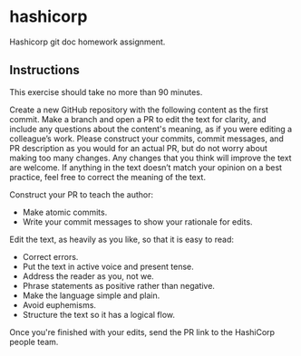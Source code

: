 # hashicorp
Hashicorp git doc homework assignment.
## Instructions

This exercise should take no more than 90 minutes. 

Create a new GitHub repository with the following content as the first commit. Make a branch and open a PR to edit the text for clarity, and include any questions about the content's meaning, as if you were editing a colleague’s work. Please construct your commits, commit messages, and PR description as you would for an actual PR, but do not worry about making too many changes. Any changes that you think will improve the text are welcome. If anything in the text doesn’t match your opinion on a best practice, feel free to correct the meaning of the text.

Construct your PR to teach the author:
- Make atomic commits.
- Write your commit messages to show your rationale for edits.

Edit the text, as heavily as you like, so that it is easy to read:
- Correct errors.
- Put the text in active voice and present tense.
- Address the reader as you, not we.
- Phrase statements as positive rather than negative.
- Make the language simple and plain. 
- Avoid euphemisms.
- Structure the text so it has a logical flow. 

Once you're finished with your edits, send the PR link to the HashiCorp people team. 
